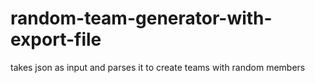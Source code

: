 # random-team-generator-with-export-file
takes json as input and parses it to create teams with random members
